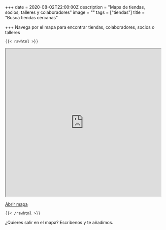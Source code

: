 +++
date = 2020-08-02T22:00:00Z
description = "Mapa de tiendas, socios, talleres y colaboradores"
image = ""
tags = ["tiendas"]
title = "Busca tiendas cercanas"

+++
Navega por el mapa para encontrar tiendas, colaboradores, socios o talleres

    {{< rawhtml >}}

<iframe src="https://www.google.com/maps/d/embed?mid=1zxGeesLVPRcTlBFy3Elh8EOxy-8IjKDo" width="100%" height="480"></iframe>

<p><a href="https://www.google.com/maps/d/edit?mid=1zxGeesLVPRcTlBFy3Elh8EOxy-8IjKDo&usp=sharing">Abrir mapa</a></p>

    {{< /rawhtml >}}

¿Quieres salir en el mapa? Escríbenos y te añadimos.
